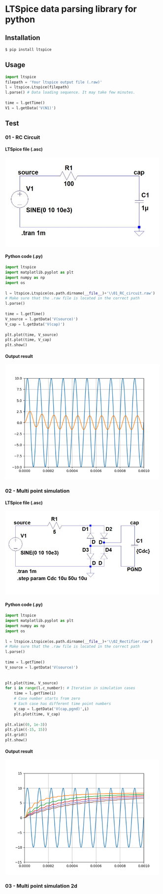# LTSpice data parsing library for python

## Installation

```sh
$ pip install ltspice
```

## Usage

```python
import ltspice
filepath = 'Your ltspice output file (.raw)'
l = ltspice.Ltspice(filepath)
l.parse() # Data loading sequence. It may take few minutes.

time = l.getTime()
V1 = l.getData('V(N1)')
```

## Test

### 01 - RC Circuit

#### LTSpice file (.asc)

<img src="https://github.com/DongHoonPark/ltspice_pytool/blob/master/test/01_RC_circuit/01_RC_circuit.JPG?raw=true" width="500">

#### Python code (.py)

```python
import ltspice
import matplotlib.pyplot as plt
import numpy as np
import os

l = ltspice.Ltspice(os.path.dirname(__file__)+'\\01_RC_circuit.raw') 
# Make sure that the .raw file is located in the correct path
l.parse() 

time = l.getTime()
V_source = l.getData('V(source)')
V_cap = l.getData('V(cap)')

plt.plot(time, V_source)
plt.plot(time, V_cap)
plt.show()
```

#### Output result
<img src="https://github.com/DongHoonPark/ltspice_pytool/blob/master/test/01_RC_circuit/01_RC_circuit.PNG?raw=true" width="500">

### 02 - Multi point simulation

#### LTSpice file (.asc)
<img src="https://github.com/DongHoonPark/ltspice_pytool/blob/master/test/02_Rectifier/02_Rectifier.JPG?raw=true" width="500">

#### Python code (.py)

```python
import ltspice
import matplotlib.pyplot as plt
import numpy as np
import os

l = ltspice.Ltspice(os.path.dirname(__file__)+'\\02_Rectifier.raw') 
# Make sure that the .raw file is located in the correct path
l.parse() 

time = l.getTime()
V_source = l.getData('V(source)')


plt.plot(time, V_source)
for i in range(l.c_number): # Iteration in simulation cases 
    time = l.getTime(i) 
    # Case number starts from zero
    # Each case has different time point numbers
    V_cap = l.getData('V(cap,pgnd)',i)
    plt.plot(time, V_cap)

plt.xlim((0, 1e-3))
plt.ylim((-15, 15))
plt.grid()
plt.show()
```

#### Output result
<img src="https://github.com/DongHoonPark/ltspice_pytool/blob/master/test/02_Rectifier/02_Rectifier.png?raw=true" width="500">

### 03 - Multi point simulation 2d

####